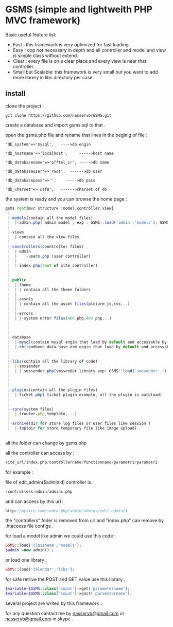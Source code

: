 # GSMS (simple and lightweith PHP MVC framework)

Basic useful feature list:

 * Fast : this framework is very optimized for fast loading. 
 * Easy : oop not necessary in depth and all controller and model and view is simple class without extend.
 * Clear : every file is on a clear place and every view is near that controller.
 * Small but Scalable: this framework is very small but you want to add more librery in libs directory per case. 

install
-----------------------

clone the project : 
```git
git clone https://github.com/nasservb/GSMS.git
```

create a database and import gsms.sql to that .

open the gsms.php file and rename that lines in the beginig of file  :
 

	'db_system'=>'mysql',   ---->db engin
    
	'db_hostname'=>'localhost',     ----->host name
	
	'db_databasename'=>'offtel_ir', ----->db name
	
	'db_databaseuser'=>'root',  ------>db user
	
	'db_databasepass'=>'',    ----->db pass
	
	'db_charset'=>'utf8',   ------>charset of db
 	

the system is ready and you can browse the home page :

```javascript
gsms root[mvc structure :model,controller,view]
 |
 |-models(contain all the model files)
 |  |-admin.php( admin model , exp : GSMS::load('admin','models'); GSMS::$class['admin']->getAdmin(1)) 
 |   
 |-views
 |  |-contain all the view files
 |    
 |-conntrollers(conntroller files)
 |  |-admin
 |  |   |-users.php (user controller)
 |  |
 |  |-index.php(root of site controller)
 |   
 |   
 |-public
 |  |-theme
 |  | |-contain all the theme folders
 |  |
 |  |-assets 
 |  | |-contain all the asset files(picture,js,css,..)
 |  |
 |  |-errors 
 |  | |-system error files(404.php,403.php,..)
 |  
 |  
 |  
 |-database
 |  |-mysql(contain mysql engin that load by default and accessable by GSMS::$class['mysql']->)
 |  |-rb(readbeen data base orm engin that load by default and accessable by exp:  R::exec('') )
 |
 |
 |-libs(contain all the library of code)
 |  |-smssender
 |  | |-smssender.php(smssender library exp: GSMS::load('smssender','libs'); GSMS::$class['smssender']->sen(..))
 |
 |
 |
 |-plugins(contain all the plugin files)
 |  |-ticket.php( ticket plugin example, all the plugin is autoload) 
 |  
 |  
 |-core(system files)
 |  |-(router.php,template, ..)
 |
 |-archive(dir for store log files or user files like session )
 |  |-tmp(dir for store temporary file like image upload)
 
```


all the folder can change by gsms.php 

all the controller can access by :
```php
site_url/index.php/controllername/functionname/parametr1/parametr2
```

for example : 

file of edit_admin($adminid) controller is : 
```php
/controllers/admin/admins.php
```

and can access by this url :  

```php
http://mysite.com/index.php/admin/admins/edit_admin/1
```

the "controllers" foder is removed from url and "index.php" can remove by .htaccess file configs . 

for load a model like admin we could use this code : 

```php
GSMS::load('classname','models');
$admin =new admin() ; 
```

or load one library : 

```php
GSMS::load('calendar','libs');
```

for safe retrive the POST and GET value use this library : 

```php
$variable=$GSMS::class['input']->get('parametername');
$variable=$GSMS::class['input']->post('parametername');
```



several project are writed by this framework . 

for any question cantact me by nasservb@gmail.com or  nasservb@gmail.com in skype . 

